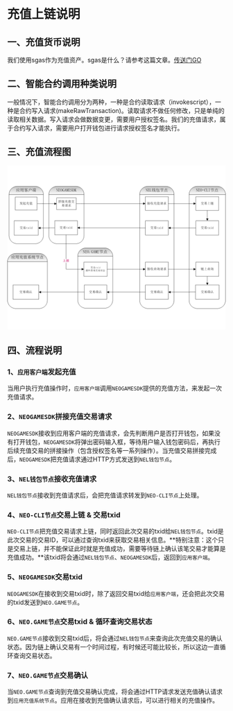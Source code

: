 # 充值上链说明
## 一、充值货币说明
我们使用sgas作为充值资产。sgas是什么？请参考这篇文章。[传送门GO](https://github.com/NewEconoLab/neo-ns/tree/master/dapp_sgas "传送门GO")
## 二、智能合约调用种类说明
一般情况下，智能合约调用分为两种，一种是合约读取请求（invokescript），一种是合约写入请求(makeRawTransaction)。读取请求不做任何修改，只是单纯的读取相关数据。写入请求会做数据变更，需要用户授权签名。我们的充值请求，属于合约写入请求，需要用户打开钱包进行请求授权签名才能执行。
## 三、充值流程图
[![](https://github.com/FunJumping/NeoGameSDK_TS/blob/master/payflow.jpg)](https://github.com/FunJumping/NeoGameSDK_TS/blob/master/payflow.jpg)


## 四、流程说明
### 1、`应用客户端`发起充值
当用户执行充值操作时，`应用客户端`调用`NEOGAMESDK`提供的充值方法，来发起一次充值请求。
### 2、`NEOGAMESDK`拼接充值交易请求
`NEOGAMESDK`接收到应用客户端的充值请求，会先判断用户是否打开钱包，如果没有打开钱包，`NEOGAMESDK`将弹出密码输入框，等待用户输入钱包密码后，再执行后续充值交易的拼接操作（包含授权签名等一系列操作）。当充值交易拼接完成后，`NEOGAMESDK`把充值请求通过HTTP方式发送到`NEL钱包节点`。
### 3、`NEL钱包节点`接收充值请求
`NEL钱包节点`接收到充值请求后，会把充值请求转发到`NEO-CLI节点`上处理。
### 4、`NEO-CLI节点`交易上链 & 交易txid
`NEO-CLI节点`把充值交易请求上链，同时返回此次交易的txid给`NEL钱包节点`。txid是此次交易的交易ID，可以通过查询txid来获取交易相关信息。**特别注意：这个只是交易上链，并不能保证此时就是充值成功，需要等待链上确认该笔交易才能算是充值成功。**该txid将会通过`NEL钱包节点`、`NEOGAMESDK`后，返回到`应用客户端`。
### 5、`NEOGAMESDK`交易txid
`NEOGAMESDK`在接收到交易txid时，除了返回交易txid给`应用客户端`，还会把此次交易的txid发送到`NEO.GAME节点`。
### 6、`NEO.GAME节点`交易txid & 循环查询交易状态
`NEO.GAME节点`接收到交易txid后，将会通过`NEL钱包节点`来查询此次充值交易的确认状态。因为链上确认交易有一个时间过程，有时候还可能比较长，所以这边一直循环查询交易状态。
### 7、`NEO.GAME节点`交易确认
当`NEO.GAME节点`查询到充值交易确认完成，将会通过HTTP请求发送充值确认请求到`应用充值系统节点`。应用在接收到充值确认请求后，可以进行相关的充值操作。